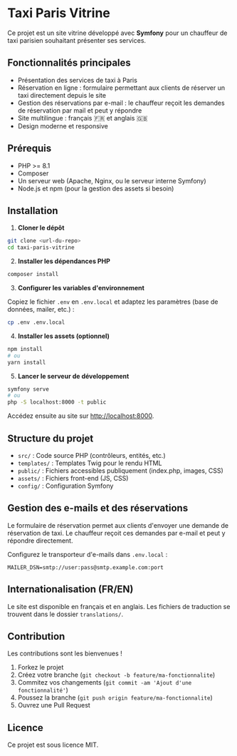 # Taxi Paris Vitrine

Ce projet est un site vitrine développé avec **Symfony** pour un chauffeur de taxi parisien souhaitant présenter ses services.

## Fonctionnalités principales

- Présentation des services de taxi à Paris
- Réservation en ligne : formulaire permettant aux clients de réserver un taxi directement depuis le site
- Gestion des réservations par e-mail : le chauffeur reçoit les demandes de réservation par mail et peut y répondre
- Site multilingue : français 🇫🇷 et anglais 🇬🇧
- Design moderne et responsive

## Prérequis

- PHP >= 8.1
- Composer
- Un serveur web (Apache, Nginx, ou le serveur interne Symfony)
- Node.js et npm (pour la gestion des assets si besoin)

## Installation

1. **Cloner le dépôt**

```bash
git clone <url-du-repo>
cd taxi-paris-vitrine
```

2. **Installer les dépendances PHP**

```bash
composer install
```

3. **Configurer les variables d'environnement**

Copiez le fichier `.env` en `.env.local` et adaptez les paramètres (base de données, mailer, etc.) :

```bash
cp .env .env.local
```

4. **Installer les assets (optionnel)**

```bash
npm install
# ou
yarn install
```

5. **Lancer le serveur de développement**

```bash
symfony serve
# ou
php -S localhost:8000 -t public
```

Accédez ensuite au site sur [http://localhost:8000](http://localhost:8000).

## Structure du projet

- `src/` : Code source PHP (contrôleurs, entités, etc.)
- `templates/` : Templates Twig pour le rendu HTML
- `public/` : Fichiers accessibles publiquement (index.php, images, CSS)
- `assets/` : Fichiers front-end (JS, CSS)
- `config/` : Configuration Symfony

## Gestion des e-mails et des réservations

Le formulaire de réservation permet aux clients d'envoyer une demande de réservation de taxi. Le chauffeur reçoit ces demandes par e-mail et peut y répondre directement.

Configurez le transporteur d'e-mails dans `.env.local` :

```
MAILER_DSN=smtp://user:pass@smtp.example.com:port
```

## Internationalisation (FR/EN)

Le site est disponible en français et en anglais. Les fichiers de traduction se trouvent dans le dossier `translations/`.

## Contribution

Les contributions sont les bienvenues !

1. Forkez le projet
2. Créez votre branche (`git checkout -b feature/ma-fonctionnalite`)
3. Commitez vos changements (`git commit -am 'Ajout d'une fonctionnalité'`)
4. Poussez la branche (`git push origin feature/ma-fonctionnalite`)
5. Ouvrez une Pull Request

## Licence

Ce projet est sous licence MIT. 